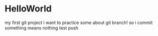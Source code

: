 # HelloWorld
my first git project
i want to practice some about git branch!
so i commit something means nothing
test push
